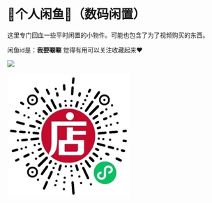 # 💛个人闲鱼💛（数码闲置）

这里专门回血一些平时闲置的小物件。可能也包含了为了视频购买的东西。

闲鱼id是：**我要唰唰**    觉得有用可以关注收藏起来❤️

![](.gitbook/assets/da-kai-xian-yu-sao-yi-sao-.jpg)

![](.gitbook/assets/xian-huo-j412510-dai-shuang-qian-zhao-wang-kou-ruan-lu-you-quan-xin-nei-cun-quan-xin-gu-tai-ying-pan-shun-feng-bao-you-.png)

